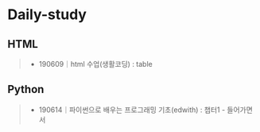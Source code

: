 # Daily-study  

## HTML  
> - 190609｜html 수업(생활코딩) : table  

## Python
> - 190614｜파이썬으로 배우는 프로그래밍 기초(edwith) : 챕터1 - 들어가면서
